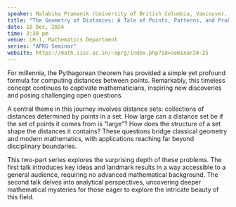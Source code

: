 ```yaml
---
speaker: Malabika Pramanik (University of British Columbia, Vancouver, Canada)
title: "The Geometry of Distances: A Tale of Points, Patterns, and Problems: II"
date: 18 Dec, 2024
time: 3:30 pm
venue: LH-1, Mathematics Department
series: "APRG Seminar"
website: https://math.iisc.ac.in/~aprg/index.php?id=seminar24-25
---
```


For millennia, the Pythagorean theorem has provided a simple yet profound
formula for computing distances between points. Remarkably, this timeless
concept continues to captivate mathematicians, inspiring new discoveries
and posing challenging open questions.

A central theme in this journey involves distance sets: collections of
distances determined by points in a set. How large can a distance set be if
the set of points it comes from is "large"? How does the structure of a set
shape the distances it contains? These questions bridge classical geometry
and modern mathematics, with applications reaching far beyond disciplinary
boundaries.

This two-part series explores the surprising depth of these problems. The
first talk introduces key ideas and landmark results in a way accessible to
a general audience, requiring no advanced mathematical background. The
second talk delves into analytical perspectives, uncovering deeper
mathematical mysteries for those eager to explore the intricate beauty of
this field.

